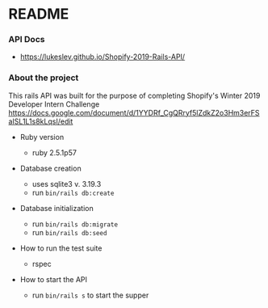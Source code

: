 # README

### API Docs
- https://lukeslev.github.io/Shopify-2019-Rails-API/

### About the project
This rails API was built for the purpose of completing Shopify's Winter 2019 Developer Intern Challenge https://docs.google.com/document/d/1YYDRf_CgQRryf5lZdkZ2o3Hm3erFSaISL1L1s8kLqsI/edit


- Ruby version
     * ruby 2.5.1p57
     
- Database creation
    * uses sqlite3 v. 3.19.3
    * run `bin/rails db:create`

- Database initialization
    * run `bin/rails db:migrate`
    * run ` bin/rails db:seed `

- How to run the test suite
    * rspec
       
- How to start the API
    * run `bin/rails s` to start the supper
